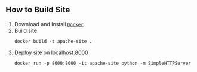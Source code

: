 How to Build Site
-----------------

1. Download and Install [``Docker``](http://docker.com)
2. Build site
    ```
    docker build -t apache-site .
    ```
3. Deploy site on localhost:8000
    ```
    docker run -p 8000:8000 -it apache-site python -m SimpleHTTPServer 
    ```